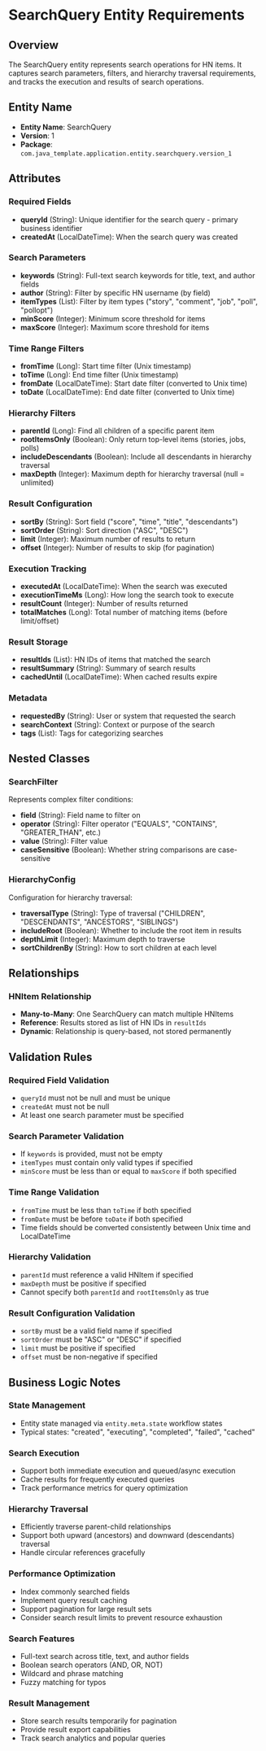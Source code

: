 # SearchQuery Entity Requirements

## Overview
The SearchQuery entity represents search operations for HN items. It captures search parameters, filters, and hierarchy traversal requirements, and tracks the execution and results of search operations.

## Entity Name
- **Entity Name**: SearchQuery
- **Version**: 1
- **Package**: `com.java_template.application.entity.searchquery.version_1`

## Attributes

### Required Fields
- **queryId** (String): Unique identifier for the search query - primary business identifier
- **createdAt** (LocalDateTime): When the search query was created

### Search Parameters
- **keywords** (String): Full-text search keywords for title, text, and author fields
- **author** (String): Filter by specific HN username (by field)
- **itemTypes** (List<String>): Filter by item types ("story", "comment", "job", "poll", "pollopt")
- **minScore** (Integer): Minimum score threshold for items
- **maxScore** (Integer): Maximum score threshold for items

### Time Range Filters
- **fromTime** (Long): Start time filter (Unix timestamp)
- **toTime** (Long): End time filter (Unix timestamp)
- **fromDate** (LocalDateTime): Start date filter (converted to Unix time)
- **toDate** (LocalDateTime): End date filter (converted to Unix time)

### Hierarchy Filters
- **parentId** (Long): Find all children of a specific parent item
- **rootItemsOnly** (Boolean): Only return top-level items (stories, jobs, polls)
- **includeDescendants** (Boolean): Include all descendants in hierarchy traversal
- **maxDepth** (Integer): Maximum depth for hierarchy traversal (null = unlimited)

### Result Configuration
- **sortBy** (String): Sort field ("score", "time", "title", "descendants")
- **sortOrder** (String): Sort direction ("ASC", "DESC")
- **limit** (Integer): Maximum number of results to return
- **offset** (Integer): Number of results to skip (for pagination)

### Execution Tracking
- **executedAt** (LocalDateTime): When the search was executed
- **executionTimeMs** (Long): How long the search took to execute
- **resultCount** (Integer): Number of results returned
- **totalMatches** (Long): Total number of matching items (before limit/offset)

### Result Storage
- **resultIds** (List<Long>): HN IDs of items that matched the search
- **resultSummary** (String): Summary of search results
- **cachedUntil** (LocalDateTime): When cached results expire

### Metadata
- **requestedBy** (String): User or system that requested the search
- **searchContext** (String): Context or purpose of the search
- **tags** (List<String>): Tags for categorizing searches

## Nested Classes

### SearchFilter
Represents complex filter conditions:
- **field** (String): Field name to filter on
- **operator** (String): Filter operator ("EQUALS", "CONTAINS", "GREATER_THAN", etc.)
- **value** (String): Filter value
- **caseSensitive** (Boolean): Whether string comparisons are case-sensitive

### HierarchyConfig
Configuration for hierarchy traversal:
- **traversalType** (String): Type of traversal ("CHILDREN", "DESCENDANTS", "ANCESTORS", "SIBLINGS")
- **includeRoot** (Boolean): Whether to include the root item in results
- **depthLimit** (Integer): Maximum depth to traverse
- **sortChildrenBy** (String): How to sort children at each level

## Relationships

### HNItem Relationship
- **Many-to-Many**: One SearchQuery can match multiple HNItems
- **Reference**: Results stored as list of HN IDs in `resultIds`
- **Dynamic**: Relationship is query-based, not stored permanently

## Validation Rules

### Required Field Validation
- `queryId` must not be null and must be unique
- `createdAt` must not be null
- At least one search parameter must be specified

### Search Parameter Validation
- If `keywords` is provided, must not be empty
- `itemTypes` must contain only valid types if specified
- `minScore` must be less than or equal to `maxScore` if both specified

### Time Range Validation
- `fromTime` must be less than `toTime` if both specified
- `fromDate` must be before `toDate` if both specified
- Time fields should be converted consistently between Unix time and LocalDateTime

### Hierarchy Validation
- `parentId` must reference a valid HNItem if specified
- `maxDepth` must be positive if specified
- Cannot specify both `parentId` and `rootItemsOnly` as true

### Result Configuration Validation
- `sortBy` must be a valid field name if specified
- `sortOrder` must be "ASC" or "DESC" if specified
- `limit` must be positive if specified
- `offset` must be non-negative if specified

## Business Logic Notes

### State Management
- Entity state managed via `entity.meta.state` workflow states
- Typical states: "created", "executing", "completed", "failed", "cached"

### Search Execution
- Support both immediate execution and queued/async execution
- Cache results for frequently executed queries
- Track performance metrics for query optimization

### Hierarchy Traversal
- Efficiently traverse parent-child relationships
- Support both upward (ancestors) and downward (descendants) traversal
- Handle circular references gracefully

### Performance Optimization
- Index commonly searched fields
- Implement query result caching
- Support pagination for large result sets
- Consider search result limits to prevent resource exhaustion

### Search Features
- Full-text search across title, text, and author fields
- Boolean search operators (AND, OR, NOT)
- Wildcard and phrase matching
- Fuzzy matching for typos

### Result Management
- Store search results temporarily for pagination
- Provide result export capabilities
- Track search analytics and popular queries
